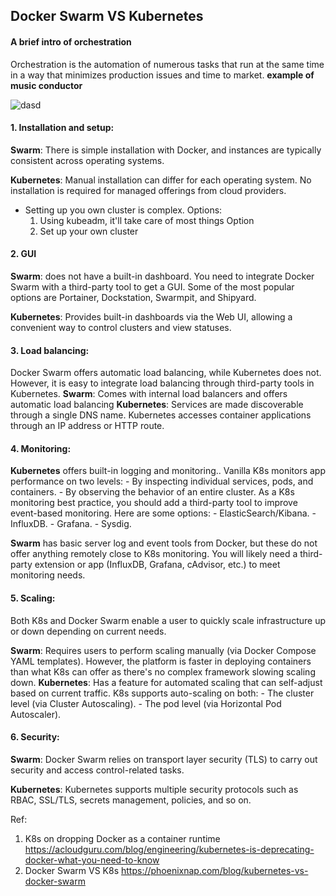 ## Docker Swarm VS Kubernetes 
#### A brief intro of orchestration  
Orchestration is the automation of numerous tasks that run at the same time in a way that minimizes production issues and time to market.
**example of music conductor**

![dasd](https://user-images.githubusercontent.com/42219389/180896120-f31b716b-97c4-4b2f-8000-f068969c9bef.PNG)

#### 1. Installation and setup:
**Swarm**: There is simple installation with Docker, and instances are typically consistent across operating systems.

**Kubernetes**: Manual installation can differ for each operating system. No installation is required for managed offerings from cloud providers.
- Setting up you own cluster is complex. Options: 
  1. Using kubeadm, it'll take care of most things Option 
  2. Set up your own cluster

#### 2. GUI
 **Swarm**: does not have a built-in dashboard. You need to integrate Docker Swarm with a third-party tool to get a GUI. Some of the most popular options are Portainer, Dockstation, Swarmpit, and Shipyard.

**Kubernetes**: Provides built-in dashboards via the Web UI, allowing a convenient way to control clusters and view statuses. 

#### 3. Load balancing: 
Docker Swarm offers automatic load balancing, while Kubernetes does not. However, it is easy to integrate load balancing through third-party tools in Kubernetes.
**Swarm**: Comes with internal load balancers and offers automatic load balancing
**Kubernetes**: Services are made discoverable through a single DNS name. Kubernetes accesses container applications through an IP address or HTTP route.


#### 4. Monitoring:
**Kubernetes** offers built-in logging and monitoring.. Vanilla K8s monitors app performance on two levels:
    - By inspecting individual services, pods, and containers.
    - By observing the behavior of an entire cluster.
As a K8s monitoring best practice, you should add a third-party tool to improve event-based monitoring. Here are some options:
    - ElasticSearch/Kibana.
    - InfluxDB.
    - Grafana.
    - Sysdig.

**Swarm** has basic server log and event tools from Docker, but these do not offer anything remotely close to K8s monitoring. You will likely need a third-party extension or app (InfluxDB, Grafana, cAdvisor, etc.) to meet monitoring needs.


#### 5. Scaling: 
Both K8s and Docker Swarm enable a user to quickly scale infrastructure up or down depending on current needs. 

**Swarm**: Requires users to perform scaling manually (via Docker Compose YAML templates). However, the platform is faster in deploying containers than what K8s can offer as there's no complex framework slowing scaling down.
**Kubernetes**: Has a feature for automated scaling that can self-adjust based on current traffic. K8s supports auto-scaling on both:
    - The cluster level (via Cluster Autoscaling).
    - The pod level (via Horizontal Pod Autoscaler).


#### 6. Security:
**Swarm**: Docker Swarm relies on transport layer security (TLS) to carry out security and access control-related tasks. 

**Kubernetes**: Kubernetes supports multiple security protocols such as RBAC, SSL/TLS, secrets management, policies, and so on.

Ref:
1. K8s on dropping Docker as a container runtime https://acloudguru.com/blog/engineering/kubernetes-is-deprecating-docker-what-you-need-to-know
2. Docker Swarm VS K8s https://phoenixnap.com/blog/kubernetes-vs-docker-swarm